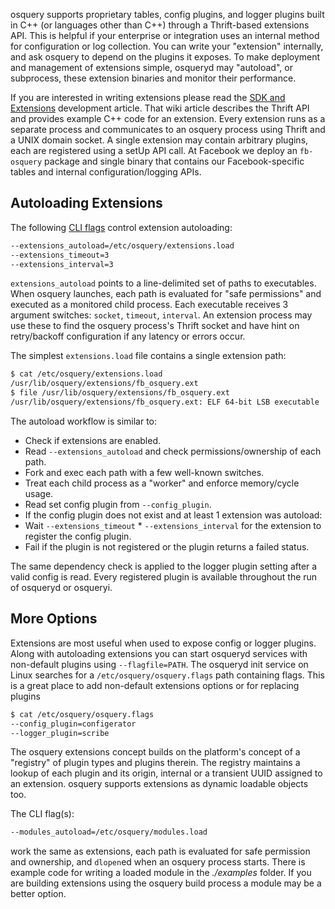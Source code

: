 osquery supports proprietary tables, config plugins, and logger plugins built in C++ (or languages other than C++) through a Thrift-based extensions API. This is helpful if your enterprise or integration uses an internal method for configuration or log collection. You can write your "extension" internally, and ask osquery to depend on the plugins it exposes. To make deployment and management of extensions simple, osqueryd may "autoload", or subprocess, these extension binaries and monitor their performance.

If you are interested in writing extensions please read the [SDK and Extensions](../development/wildcard-rules.md) development article. That wiki article describes the Thrift API and provides example C++ code for an extension. Every extension runs as a separate process and communicates to an osquery process using Thrift and a UNIX domain socket. A single extension may contain arbitrary plugins, each are registered using a setUp API call. At Facebook we deploy an `fb-osquery` package and single binary that contains our Facebook-specific tables and internal configuration/logging APIs. 

## Autoloading Extensions

The following [CLI flags](../installation/cli-flags.md) control extension autoloading:

```sh
--extensions_autoload=/etc/osquery/extensions.load
--extensions_timeout=3
--extensions_interval=3
```

`extensions_autoload` points to a line-delimited set of paths to executables. When osquery launches, each path is evaluated for "safe permissions" and executed as a monitored child process. Each executable receives 3 argument switches: `socket`, `timeout`, `interval`. An extension process may use these to find the osquery process's Thrift socket and have hint on retry/backoff configuration if any latency or errors occur. 

The simplest `extensions.load` file contains a single extension path:
```sh
$ cat /etc/osquery/extensions.load
/usr/lib/osquery/extensions/fb_osquery.ext
$ file /usr/lib/osquery/extensions/fb_osquery.ext
/usr/lib/osquery/extensions/fb_osquery.ext: ELF 64-bit LSB executable
```

The autoload workflow is similar to:

- Check if extensions are enabled.
- Read `--extensions_autoload` and check permissions/ownership of each path.
- Fork and exec each path with a few well-known switches.
- Treat each child process as a "worker" and enforce memory/cycle usage.
- Read set config plugin from `--config_plugin`.
- If the config plugin does not exist and at least 1 extension was autoload:
- Wait `--extensions_timeout` * `--extensions_interval` for the extension to register the config plugin.
- Fail if the plugin is not registered or the plugin returns a failed status.

The same dependency check is applied to the logger plugin setting after a valid config is read. Every registered plugin is available throughout the run of osqueryd or osqueryi. 

## More Options

Extensions are most useful when used to expose config or logger plugins. Along with autoloading extensions you can start osqueryd services with non-default plugins using `--flagfile=PATH`. The osqueryd init service on Linux searches for a `/etc/osquery/osquery.flags` path containing flags. This is a great place to add non-default extensions options or for replacing plugins

```sh
$ cat /etc/osquery/osquery.flags
--config_plugin=configerator
--logger_plugin=scribe
```

The osquery extensions concept builds on the platform's concept of a "registry" of plugin types and plugins therein. The registry maintains a lookup of each plugin and its origin, internal or a transient UUID assigned to an extension. osquery supports extensions as dynamic loadable objects too. 

The CLI flag(s):

```sh
--modules_autoload=/etc/osquery/modules.load
```

work the same as extensions, each path is evaluated for safe permission and ownership, and `dlopen`ed when an osquery process starts. There is example code for writing a loaded module in the *./examples* folder. If you are building extensions using the osquery build process a module may be a better option.


